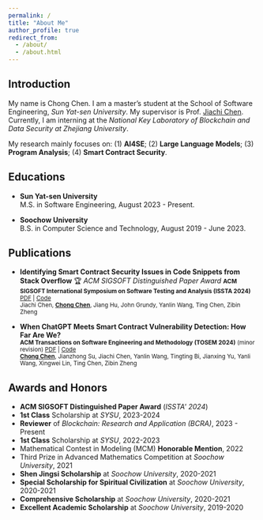 ```yaml
---
permalink: /
title: "About Me"
author_profile: true
redirect_from: 
  - /about/
  - /about.html
---
```


Introduction
------
My name is Chong Chen. I am a master’s student at the School of Software Engineering, *Sun Yat-sen University*. My supervisor is Prof. [Jiachi Chen](https://jiachi-chen.github.io). Currently, I am interning at the *National Key Laboratory of Blockchain and Data Security at Zhejiang University*.

My research mainly focuses on: (1) **AI4SE**; (2) **Large Language Models**; (3) **Program Analysis**; (4) **Smart Contract Security**.


Educations
------
- **Sun Yat-sen University**  
  M.S. in Software Engineering, August 2023 - Present.

- **Soochow University**  
  B.S. in Computer Science and Technology, August 2019 - June 2023.

Publications
------
- **Identifying Smart Contract Security Issues in Code Snippets from Stack Overflow**  🏆 *ACM SIGSOFT Distinguished Paper Award*
<small>**ACM SIGSOFT International Symposium on Software Testing and Analysis (ISSTA 2024)**  [PDF](https://dl.acm.org/doi/pdf/10.1145/3650212.3680353) | [Code](https://github.com/BugmakerCC/SOChecker)</small>  
<small>Jiachi Chen, <u>**Chong Chen**</u>, Jiang Hu, John Grundy, Yanlin Wang, Ting Chen, Zibin Zheng</small>

- **When ChatGPT Meets Smart Contract Vulnerability Detection: How Far Are We?**  
<small>**ACM Transactions on Software Engineering and Methodology (TOSEM 2024)** (minor revision) [PDF](https://arxiv.org/pdf/2309.05520) | [Code](https://zenodo.org/record/8332273)</small>  
<small><u>**Chong Chen**</u>, Jianzhong Su, Jiachi Chen, Yanlin Wang, Tingting Bi, Jianxing Yu, Yanli Wang, Xingwei Lin, Ting Chen, Zibin Zheng</small>

Awards and Honors
------
- **ACM SIGSOFT Distinguished Paper Award** (*ISSTA' 2024*)
- **1st Class** Scholarship at *SYSU*, 2023-2024
- **Reviewer** of *Blockchain: Research and Application (BCRA)*, 2023 - Present
- **1st Class** Scholarship at *SYSU*, 2022-2023
- Mathematical Contest in Modeling (MCM) **Honorable Mention**, 2022
- Third Prize in Advanced Mathematics Competition at *Soochow University*, 2021
- **Shen Jingsi Scholarship** at *Soochow University*, 2020-2021
- **Special Scholarship for Spiritual Civilization** at *Soochow University*, 2020-2021
- **Comprehensive Scholarship** at *Soochow University*, 2020-2021
- **Excellent Academic Scholarship** at *Soochow University*, 2019-2020
